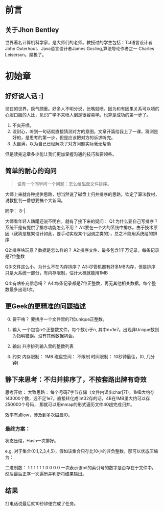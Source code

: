 # 前言

## 关于Jhon Bentley
世界著名计算机科学家，是大师们的老师。教授过的学生包括：Tcl语言设计者John Outerhout、Java语言设计者James Gosling,算法导论作者之一
Charles Leiserson。屌极了。

# 初始章

## 好好说人话 :]
现在的世界，戾气颇重。好多人不明分说，张嘴就喷。因为和有因果关系可以喷的心服口服的人比，见识广学不来喷人倒是很容易学。也算是成功的第一步了。

1. 不爽开喷。
2. 没耐心，听到一句话就直接猜测对方的意图。文章开篇给我上了一课，猜测是好的，是思考的第一步，但是应该把对方的诉求听完。
3. 太自满，以为自己已经解决了对方问题实际毫无帮助

但是读完这章多少能让我们更加掌握沟通的技巧和要领些。

## 简单的耐心的询问

> 说有一个同学问一个问题：怎么给磁盘文件排序。

大师上来就各种提供思路，想当然说了磁盘上归并排序的思路，钦定了算法教材，说教批判一番想要搞个大新闻。

同学： 8-|

大师看年轻人踌躇还说不明白，就有了接下来的疑问：
Q1:为什么要自己写排序？系统不是有提供了排序功能怎么不用？
A1:要在一个大的系统中排序。由于技术原因（我猜是框架设计如此，要手动实现某个回调之类的），总之不能用系统给的排序

Q2:排序啥玩意？数据是怎么样的？
A2:排序文件，最多包含1千万记录，每条记录是7位整数

Q3:文件这么小，为什么不在内存排序？
A3:尽管机器有好多MB内存，但是排序只是大系统一部分，有内存限制，估计大概就能用1MB

Q4:有啥补充信息吗？
A4:每条记录都是7位正整数，再无其他相关数据。每个整数最多出现1次。

## 更Geek的更精准的问题描述

0. 要干啥？
要排序一个文件里的7位unique正整数。

1. 输入
一个包含n个正整数文件，每个数小于n, 其中n=1e7。出现非Unique数则为指明错误。没有其他数据耦合。

2. 输出
升序排列输入里的整数列表

3. 约束
内存限制： 1MB
磁盘空间： 不限制
时间限制： 10秒钟最佳，(0, 几分钟)

## 静下来思考：不归并排序了，不按套路出牌有奇效

思考开始：
大致思路：
每个号码7字节存储（文件内读出char[7])，1MB大约存143000个数，远不足1e7，直接转化成Int32存的话，4B在1MB里大约可以存250000个号码，
那就可以用mmap的形式遍历文件40趟完成归并。

效率有点low，涉及到多次磁盘IO。

### 最终方案：
状态压缩，Hash一次排好。

e.g. 对于集合{0,1,2,3,4,5}，假如该集合只存比10小的非负整数。那可以状态压缩为：

二进制数： 1 1 1 1 1 1 0 0 0 0 一次表示该bit的索引号的数字是否存在于文件中。然后最后正序一次遍历并判断将结果输出。

## 结果

打电话说最后就10秒钟便完成了任务。